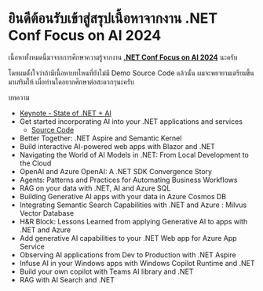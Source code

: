 # ยินดีต้อนรับเข้าสู่สรุปเนื้อหาจากงาน .NET Conf Focus on AI 2024
เนื้อหาทั้งหมดนี้มาจากการศึกษาความรู้จากงาน [**.NET Conf Focus on AI 2024**](https://www.youtube.com/playlist?list=PLdo4fOcmZ0oX7Yg1cixIj6hXjz9C5MHJR) นะครับ

โดยผมตั้งใจว่าถ้ามีเนื้อหาบทไหนที่ยังไม่มี Demo Source Code แล้วนั้น
ผมจะพยายามเตรียมขึ้นมาเสริมให้ เผื่อท่านใดอยากศึกษาต่อสะดวกๆนะครับ

บทความ
- [Keynote - State of .NET + AI](https://medium.com/t-t-software-solution/net-conf-2024-keynote-state-of-net-ai-6323a3d2d481)
- Get started incorporating AI into your .NET applications and services
  - [Source Code](./src/1.get.started.ai.dotnet/)
- Better Together: .NET Aspire and Semantic Kernel
- Build interactive AI-powered web apps with Blazor and .NET
- Navigating the World of AI Models in .NET: From Local Development to the Cloud
- OpenAI and Azure OpenAI: A .NET SDK Convergence Story
- Agents: Patterns and Practices for Automating Business Workflows
- RAG on your data with .NET, AI and Azure SQL
- Building Generative AI apps with your data in Azure Cosmos DB
- Integrating Semantic Search Capabilities with .NET and Azure : Milvus Vector Database
- H&R Block: Lessons Learned from applying Generative AI to apps with .NET and Azure
- Add generative AI capabilities to your .NET Web app for Azure App Service
- Observing AI applications from Dev to Production with .NET Aspire
- Infuse AI in your Windows apps with Windows Copilot Runtime and .NET
- Build your own copilot with Teams AI library and .NET
- RAG with AI Search and .NET